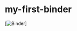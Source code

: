 # my-first-binder


[![Binder](hhttps://hub.gke2.mybinder.org/user/marcodona-clts-my-first-binder-b386nja6/notebooks/FrameOptimization.ipynb)]

